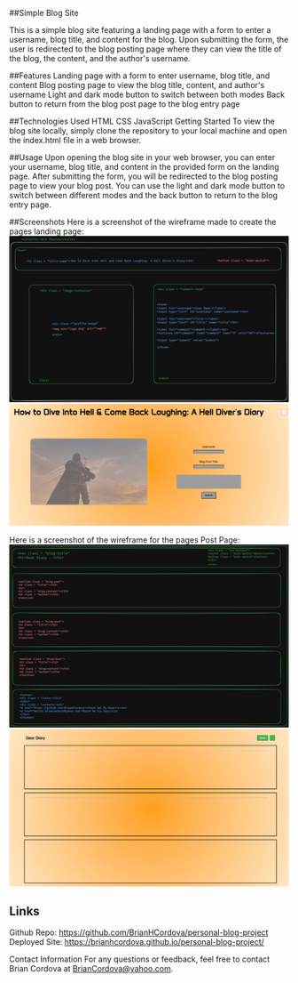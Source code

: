 ##Simple Blog Site

This is a simple blog site featuring a landing page with a form to enter a username, blog title, and content for the blog. Upon submitting the form, the user is redirected to the blog posting page where they can view the title of the blog, the content, and the author's username.

##Features
Landing page with a form to enter username, blog title, and content
Blog posting page to view the blog title, content, and author's username
Light and dark mode button to switch between both modes
Back button to return from the blog post page to the blog entry page

##Technologies Used
HTML
CSS
JavaScript
Getting Started
To view the blog site locally, simply clone the repository to your local machine and open the index.html file in a web browser.

##Usage
Upon opening the blog site in your web browser, you can enter your username, blog title, and content in the provided form on the landing page. After submitting the form, you will be redirected to the blog posting page to view your blog post. You can use the light and dark mode button to switch between different modes and the back button to return to the blog entry page.

##Screenshots
Here is a screenshot of the wireframe made to create the pages landing page:
<img src="./assets/Blog Main HTML.png" alt="blog landing page">
<img src="./assets/BlogMainSite.png" alt="blog landing site">

Here is a screenshot of the wireframe for the pages Post Page:
<img src="./assets/Blog Post HMTL.png" alt="blog post page">
<img src="./assets/BlogPostSite.png" alt="blog post site">

## Links
Github Repo: https://github.com/BrianHCordova/personal-blog-project
Deployed Site: https://brianhcordova.github.io/personal-blog-project/

Contact Information
For any questions or feedback, feel free to contact Brian Cordova at BrianCordova@yahoo.com.